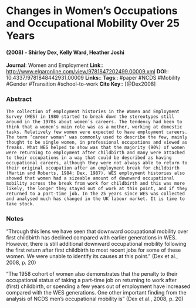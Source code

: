 # Changes in Women’s Occupations and Occupational Mobility Over 25 Years
#### (2008) - Shirley Dex, Kelly Ward, Heather Joshi
**Journal**: Women and Employment
**Link**:: http://www.elgaronline.com/view/9781847202499.00009.xml
**DOI**:: 10.4337/9781848442931.00009
**Links**:: 
**Tags**:: #paper #NCDS #Mobility #Gender #Transition #school-to-work 
**Cite Key**:: [@Dex2008]

### Abstract

```
The collection of employment histories in the Women and Employment Survey (WES) in 1980 started to break down the stereotypes still around in the 1970s about women’s careers. The tendency had been to think that a women’s main role was as a mother, working at domestic tasks. Relatively few women were expected to have employment careers. The term ‘career woman’ was commonly used to describe the few, mainly thought to be single women, in professional occupations and viewed as freaks. What WES helped to show was that the majority (90%) of women were returning to employment after childbirth and many were attached to their occupations in a way that could be described as having occupational careers, although they were not always able to return to their original occupation after an employment break for childbirth (Martin and Roberts, 1984; Dex, 1987). WES employment histories also showed that women had a sizeable amount of downward occupational mobility across the break from work for childbirth and this was more likely, the longer they stayed out of work at this point, and if they returned to a part-time job. In the 25 years since WES was collected and analysed much has changed in the UK labour market. It is time to take stock.
```

### Notes

“Through this lens we have seen that downward occupational mobility over first childbirth has declined compared with earlier generations in WES. However, there is still additional downward occupational mobility following the first return after first childbirth to most recent jobs for some of these women. We were unable to identify its causes at this point.” (Dex et al., 2008, p. 20)

“The 1958 cohort of women also demonstrates that the penalty to their occupational status of taking a part-time job on returning to work after (first) childbirth, or spending a few years out of employment have increased compared with the WES generations. One other important finding from the analysis of NCDS men’s occupational mobility is” (Dex et al., 2008, p. 20)